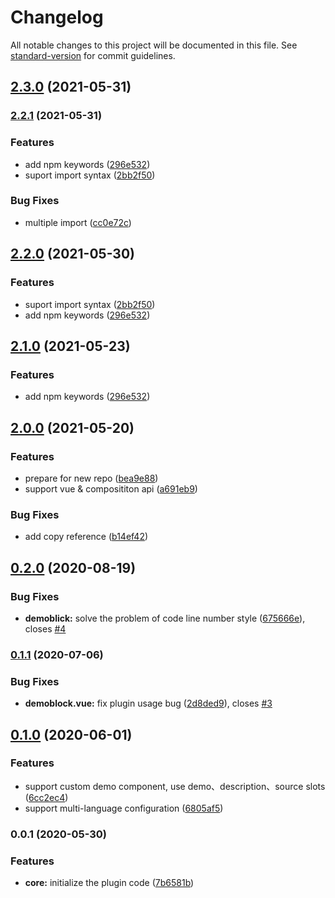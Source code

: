 # Changelog

All notable changes to this project will be documented in this file. See [standard-version](https://github.com/conventional-changelog/standard-version) for commit guidelines.

## [2.3.0](https://github.com/wkcole/vuepress-plugin-demo-container-v2/compare/v2.2.1...v2.3.0) (2021-05-31)

### [2.2.1](https://github.com/wkcole/vuepress-plugin-demo-container-v2/compare/v2.0.0...v2.2.1) (2021-05-31)


### Features

* add npm keywords ([296e532](https://github.com/wkcole/vuepress-plugin-demo-container-v2/commit/296e532a1963eb2675e74506307a4d2fe1b7abfb))
* suport import syntax ([2bb2f50](https://github.com/wkcole/vuepress-plugin-demo-container-v2/commit/2bb2f50c057478296f69f9ac6590330cf7186dc7))


### Bug Fixes

* multiple import ([cc0e72c](https://github.com/wkcole/vuepress-plugin-demo-container-v2/commit/cc0e72ce68cd1dea1830ebe93a9f8154e12566a7))

## [2.2.0](https://github.com/wkcole/vuepress-plugin-demo-container-v2/compare/v2.1.0...v2.2.0) (2021-05-30)


### Features

* suport import syntax ([2bb2f50](https://github.com/wkcole/vuepress-plugin-demo-container-v2/commit/2bb2f50c057478296f69f9ac6590330cf7186dc7))
* add npm keywords ([296e532](https://github.com/wkcole/vuepress-plugin-demo-container-v2/commit/296e532a1963eb2675e74506307a4d2fe1b7abfb))

## [2.1.0](https://github.com/wkcole/vuepress-plugin-demo-container-v2/compare/v2.0.0...v2.1.0) (2021-05-23)


### Features

* add npm keywords ([296e532](https://github.com/wkcole/vuepress-plugin-demo-container-v2/commit/296e532a1963eb2675e74506307a4d2fe1b7abfb))

## [2.0.0](https://github.com/wkcole/vuepress-plugin-demo-container-v2/compare/v0.2.0...v2.0.0) (2021-05-20)


### Features

* prepare for new repo ([bea9e88](https://github.com/wkcole/vuepress-plugin-demo-container-v2/commit/bea9e885441ce8b0a3d403d4947cac276e781be5))
* support vue & composititon api ([a691eb9](https://github.com/wkcole/vuepress-plugin-demo-container-v2/commit/a691eb9cb623676894b16e157aaad072d7952c08))


### Bug Fixes

* add copy reference ([b14ef42](https://github.com/wkcole/vuepress-plugin-demo-container-v2/commit/b14ef42b98152adde68259737db6611baa9c4c34))

## [0.2.0](https://github.com/calebman/vuepress-plugin-demo-container/compare/v0.1.1...v0.2.0) (2020-08-19)


### Bug Fixes

* **demoblick:** solve the problem of code line number style ([675666e](https://github.com/calebman/vuepress-plugin-demo-container/commit/675666eac7c20bc853be8b328b4b1134d91fa1af)), closes [#4](https://github.com/calebman/vuepress-plugin-demo-container/issues/4)

### [0.1.1](https://github.com/calebman/vuepress-plugin-demo-container/compare/v0.1.0...v0.1.1) (2020-07-06)


### Bug Fixes

* **demoblock.vue:** fix plugin usage bug ([2d8ded9](https://github.com/calebman/vuepress-plugin-demo-container/commit/2d8ded99d7cd1c9f8e345ff07a6ad66650d02182)), closes [#3](https://github.com/calebman/vuepress-plugin-demo-container/issues/3)

## [0.1.0](https://github.com/calebman/vuepress-plugin-demo-container/compare/v0.0.1...v0.1.0) (2020-06-01)


### Features

* support custom demo component, use demo、description、source slots ([6cc2ec4](https://github.com/calebman/vuepress-plugin-demo-container/commit/6cc2ec44afc44e0d69660f47b903cfda4c69ca29))
* support multi-language configuration ([6805af5](https://github.com/calebman/vuepress-plugin-demo-container/commit/6805af5bc607d645931270b21efa647fd542156f))

### 0.0.1 (2020-05-30)


### Features

* **core:** initialize the plugin code ([7b6581b](https://github.com/calebman/vuepress-plugin-demo-container/commit/7b6581b3877c0c8afecb4ac5ab73c898269827d6))
